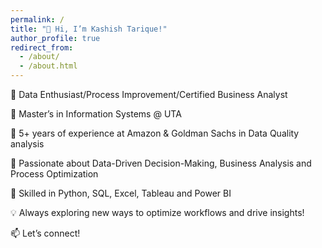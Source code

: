 ```yaml
---
permalink: /
title: "👋 Hi, I’m Kashish Tarique!"
author_profile: true
redirect_from: 
  - /about/
  - /about.html
--- 
```

🚀 Data Enthusiast/Process Improvement/Certified Business Analyst

🔹 Master’s in Information Systems @ UTA
  
🔹 5+ years of experience at Amazon & Goldman Sachs in Data Quality analysis
 
🔹 Passionate about Data-Driven Decision-Making, Business Analysis and Process Optimization

🔹 Skilled in Python, SQL, Excel, Tableau and Power BI

💡 Always exploring new ways to optimize workflows and drive insights!

📫 Let’s connect!
